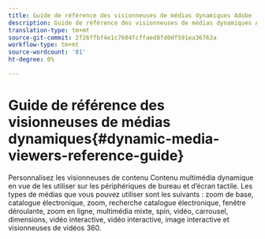 ```yaml
---
title: Guide de référence des visionneuses de médias dynamiques Adobe
description: Guide de référence des visionneuses de médias dynamiques Adobe pour les visionneuses de zoom de base, de catalogue électronique, de zoom, de catalogue électronique, de fenêtre déroulante, de zoom en ligne, de supports mixtes, de spin, de vidéo, de carrousel, de dimensions, de vidéos interactives, d’images interactives et de vidéos 360.
translation-type: tm+mt
source-git-commit: 2f26ffbf4e1c7604fcffaed8fd0df591ea36763a
workflow-type: tm+mt
source-wordcount: '81'
ht-degree: 0%

---
```



# Guide de référence des visionneuses de médias dynamiques{#dynamic-media-viewers-reference-guide}

Personnalisez les visionneuses de contenu Contenu multimédia dynamique en vue de les utiliser sur les périphériques de bureau et d’écran tactile. Les types de médias que vous pouvez utiliser sont les suivants : zoom de base, catalogue électronique, zoom, recherche catalogue électronique, fenêtre déroulante, zoom en ligne, multimédia mixte, spin, vidéo, carrousel, dimensions, vidéo interactive, vidéo interactive, image interactive et visionneuses de vidéos 360.

